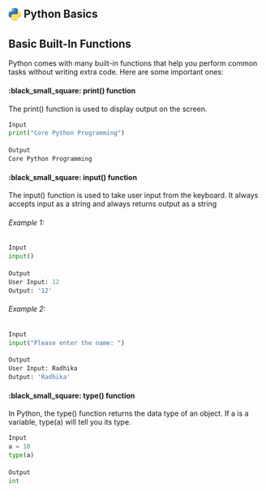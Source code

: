 <html>
 <body>
  <h2><sub><img src="https://github.com/RadhikaDeshpande1010/skill-icon/blob/main/general-icon/python-icon.png" height="25" width="25"></sub> Python Basics</h2>
  <h2>Basic Built-In Functions</h2>
  <p>Python comes with many built-in functions that help you perform common tasks without writing extra code. Here are some important ones:</p>
  
  <h4>:black_small_square: print() function</h4>
  <p>The print() function is used to display output on the screen.</p>
  
  ```python
  Input
  print("Core Python Programming")
  
  Output
  Core Python Programming
  ```

  <h4>:black_small_square: input() function</h4>
  <p>The input() function is used to take user input from the keyboard. It always accepts input as a string and always returns output as a string</p>

  <h6>Example 1:</h6>
  
  ```python
  Input
  input()  
  
  Output
  User Input: 12
  Output: '12'
  ```

  <h6>Example 2:</h6> 
  
  ```python
  Input
  input("Please enter the name: ")
  
  Output
  User Input: Radhika
  Output: 'Radhika'
  ```

 <h4>:black_small_square: type() function</h4>
 <p>In Python, the type() function returns the data type of an object. If a is a variable, type(a) will tell you its type.</p>
 
  ```python
  Input
  a = 10
  type(a)
  
  Output
  int
  ```
</body>
<html>

